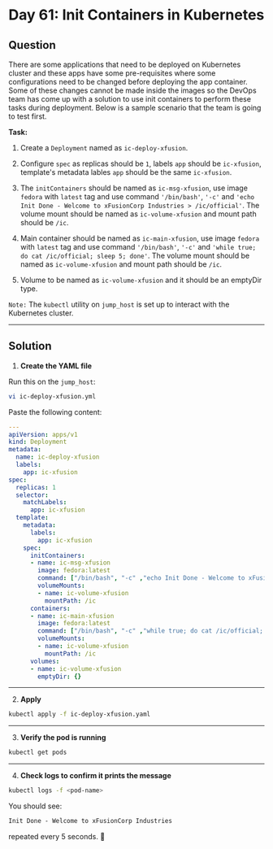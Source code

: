 # Day 61: Init Containers in Kubernetes

## Question

There are some applications that need to be deployed on Kubernetes cluster and these apps have some pre-requisites where some configurations need to be changed before deploying the app container. Some of these changes cannot be made inside the images so the DevOps team has come up with a solution to use init containers to perform these tasks during deployment. Below is a sample scenario that the team is going to test first.

**Task:**

1. Create a `Deployment` named as `ic-deploy-xfusion`.

2. Configure `spec` as replicas should be `1`, labels `app` should be `ic-xfusion`, template's metadata lables `app` should be the same `ic-xfusion`.

3. The `initContainers` should be named as `ic-msg-xfusion`, use image `fedora` with `latest` tag and use command `'/bin/bash'`, `'-c'` and `'echo Init Done - Welcome to xFusionCorp Industries > /ic/official'`. The volume mount should be named as `ic-volume-xfusion` and mount path should be `/ic`.

4. Main container should be named as `ic-main-xfusion`, use image `fedora` with `latest` tag and use command `'/bin/bash'`, `'-c'` and `'while true; do cat /ic/official; sleep 5; done'`. The volume mount should be named as `ic-volume-xfusion` and mount path should be `/ic`.

5. Volume to be named as `ic-volume-xfusion` and it should be an emptyDir type.

`Note:` The `kubectl` utility on `jump_host` is set up to interact with the Kubernetes cluster.

---

## Solution

1. **Create the YAML file**

Run this on the `jump_host`:

```bash
vi ic-deploy-xfusion.yml
```
Paste the following content:

```yaml
---
apiVersion: apps/v1
kind: Deployment
metadata:
  name: ic-deploy-xfusion
  labels:
    app: ic-xfusion
spec:
  replicas: 1
  selector:
    matchLabels:
      app: ic-xfusion
  template:
    metadata:
      labels:
        app: ic-xfusion
    spec:
      initContainers:
      - name: ic-msg-xfusion
        image: fedora:latest
        command: ["/bin/bash", "-c" ,"echo Init Done - Welcome to xFusionCorp Industries > /ic/official"]
        volumeMounts:
        - name: ic-volume-xfusion
          mountPath: /ic
      containers:
      - name: ic-main-xfusion
        image: fedora:latest
        command: ["/bin/bash", "-c" ,"while true; do cat /ic/official; sleep 5; done"]
        volumeMounts:
        - name: ic-volume-xfusion
          mountPath: /ic
      volumes:
      - name: ic-volume-xfusion
        emptyDir: {}
```

---

2. **Apply**

```bash
kubectl apply -f ic-deploy-xfusion.yaml
```

---

3. **Verify the pod is running**

```bash
kubectl get pods
```

---

4. **Check logs to confirm it prints the message**

```bash
kubectl logs -f <pod-name>
```

You should see:

```css
Init Done - Welcome to xFusionCorp Industries
```
repeated every 5 seconds. 🚀